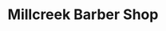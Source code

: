 ---
title: "Millcreek Barber Shop"
url: /south-portland/millcreek-barber-shop/
shop: hairdresser
---